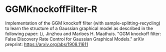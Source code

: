 # GGMKnockoffFilter-R
Implementation of the GGM knockoff filter (with sample-splitting-recycling) to learn the structure of a Gaussian graphical model as described in the following paper:
Li, Jinzhou and Marloes H. Maathuis. "GGM knockoff filter: False Discovery Rate Control for Gaussian Graphical Models." arXiv preprint: https://arxiv.org/abs/1908.11611
